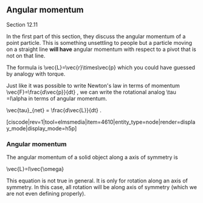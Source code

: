 ## Angular momentum

<stop-note>
    <span slot="message">Section 12.11</span>
</stop-note>

In the first part of this section, they discuss the angular momentum of a point particle. This is something unsettling to people but a particle moving on a straight line **will have** angular momentum with respect to a pivot that is not on that line. 

The formula is <lrn-math> \vec{L}=\vec{r}\times\vec{p} </lrn-math> which you could have guessed by analogy with torque. 

Just like it was possible to write Newton's law in terms of momentum <lrn-math> \vec{F}=\frac{d\vec{p}}{dt} </lrn-math>, we can write the rotational analog <lrn-math>\tau =I\alpha </lrn-math> in terms of angular momentum. 

<lrn-math>\vec{tau}_{net} = \frac{d\vec{L}}{dt} </lrn-math>.

[ciscode|rev=1|tool=elmsmedia|item=4610|entity_type=node|render=display_mode|display_mode=h5p]

### Angular momentum

The angular momentum of a solid object along a axis of symmetry is 

<lrn-math>\vec{L}=I\vec{\omega} </lrn-math>

This equation is not true in general. It is only for rotation along an axis of symmetry. In this case, all rotation will be along axis of symmetry (which we are not even defining properly).